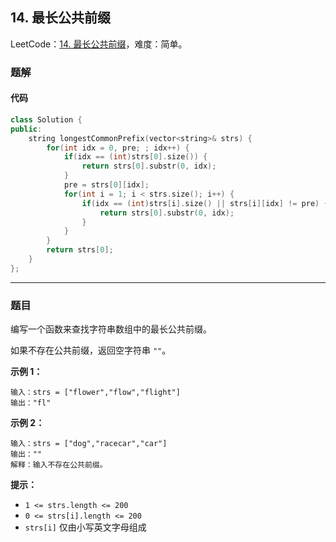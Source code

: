 ## 14. 最长公共前缀

LeetCode：[14. 最长公共前缀](https://leetcode.cn/problems/longest-common-prefix/)，难度：简单。

### 题解

#### 代码

```c++
class Solution {
public:
    string longestCommonPrefix(vector<string>& strs) {
        for(int idx = 0, pre; ; idx++) {
            if(idx == (int)strs[0].size()) {
                return strs[0].substr(0, idx);
            }
            pre = strs[0][idx];
            for(int i = 1; i < strs.size(); i++) {
                if(idx == (int)strs[i].size() || strs[i][idx] != pre) {
                    return strs[0].substr(0, idx);
                }
            }
        }
        return strs[0];
    }
};
```



---



### 题目

编写一个函数来查找字符串数组中的最长公共前缀。

如果不存在公共前缀，返回空字符串 `""`。

 

**示例 1：**

```
输入：strs = ["flower","flow","flight"]
输出："fl"
```

**示例 2：**

```
输入：strs = ["dog","racecar","car"]
输出：""
解释：输入不存在公共前缀。
```

 

**提示：**

- `1 <= strs.length <= 200`
- `0 <= strs[i].length <= 200`
- `strs[i]` 仅由小写英文字母组成


